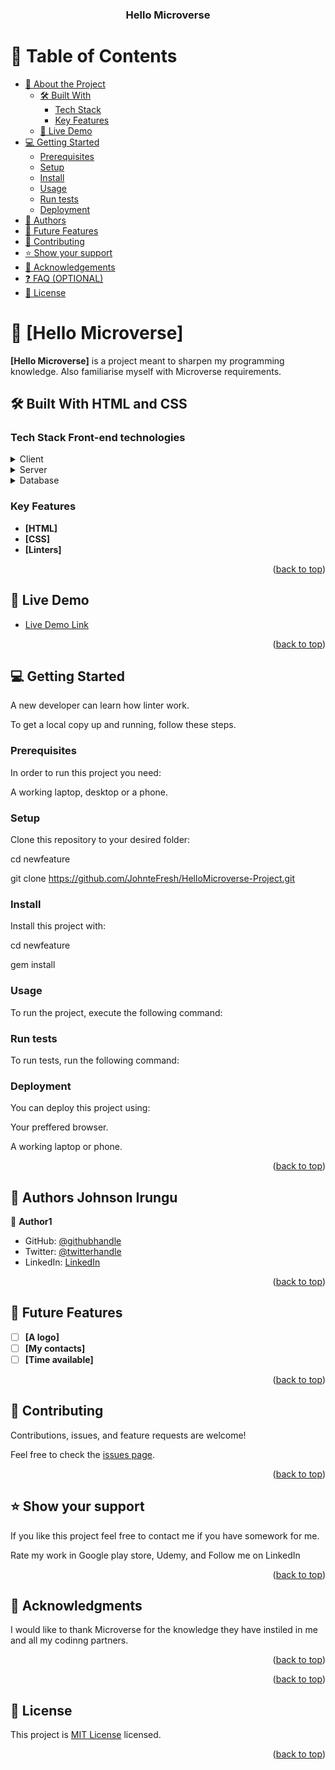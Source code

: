 <a name="readme-top"></a>

<div align="center">
  <!-- You are encouraged to replace this logo with your own! Otherwise you can also remove it. -->
  <h3><b>Hello Microverse</b></h3>

</div>

<!-- TABLE OF CONTENTS -->

# 📗 Table of Contents

- [📖 About the Project](#about-project)
  - [🛠 Built With](#built-with)
    - [Tech Stack](#tech-stack)
    - [Key Features](#key-features)
  - [🚀 Live Demo](#live-demo)
- [💻 Getting Started](#getting-started)
  - [Prerequisites](#prerequisites)
  - [Setup](#setup)
  - [Install](#install)
  - [Usage](#usage)
  - [Run tests](#run-tests)
  - [Deployment](#deployment)
- [👥 Authors](#authors)
- [🔭 Future Features](#future-features)
- [🤝 Contributing](#contributing)
- [⭐️ Show your support](#support)
- [🙏 Acknowledgements](#acknowledgements)
- [❓ FAQ (OPTIONAL)](#faq)
- [📝 License](#license)

<!-- PROJECT DESCRIPTION -->

# 📖 [Hello Microverse] <a name="about-project"></a>

**[Hello Microverse]** is a project meant to sharpen my programming knowledge. Also familiarise myself with Microverse requirements.

## 🛠 Built With <a name="HTML">HTML and CSS</a>

### Tech Stack <a name="tech-stack">Front-end technologies</a>

<details>
  <summary>Client</summary>
  <ul>
    <li><a href="https://reactjs.org/">React.js</a></li>
  </ul>
</details>

<details>
  <summary>Server</summary>
  <ul>
    <li><a href="https://expressjs.com/">Express.js</a></li>
  </ul>
</details>

<details>
<summary>Database</summary>
  <ul>
    <li><a href="https://www.postgresql.org/">PostgreSQL</a></li>
  </ul>
</details>

<!-- Features -->

### Key Features <a name="key-features"></a>


- **[HTML]**
- **[CSS]**
- **[Linters]**

<p align="right">(<a href="#readme-top">back to top</a>)</p>

<!-- LIVE DEMO -->

## 🚀 Live Demo <a name="live-demo"></a>


- [Live Demo Link](https://johntefresh.github.io/HelloMicroverse-Project/)

<p align="right">(<a href="#readme-top">back to top</a>)</p>

<!-- GETTING STARTED -->

## 💻 Getting Started <a name="getting-started"></a>

A new developer can learn how linter work.

To get a local copy up and running, follow these steps.

### Prerequisites

In order to run this project you need:

A working laptop, desktop or a phone.

### Setup

Clone this repository to your desired folder:
  
  cd newfeature
  
  git clone https://github.com/JohnteFresh/HelloMicroverse-Project.git


### Install

Install this project with:

  cd newfeature
  
  gem install

### Usage

To run the project, execute the following command:


### Run tests

To run tests, run the following command:


### Deployment

You can deploy this project using:

Your preffered browser.

A working laptop or phone.


<p align="right">(<a href="#readme-top">back to top</a>)</p>

<!-- AUTHORS -->

## 👥 Authors <a name="authors">Johnson Irungu</a>


👤 **Author1**

- GitHub: [@githubhandle](https://github.com/JohnteFresh)
- Twitter: [@twitterhandle](https://twitter.com/RoadKing254)
- LinkedIn: [LinkedIn](https://www.linkedin.com/in/johnson-irungu-85475a268/)


<p align="right">(<a href="#readme-top">back to top</a>)</p>

<!-- FUTURE FEATURES -->

## 🔭 Future Features <a name="future-features"></a>


- [ ] **[A logo]**
- [ ] **[My contacts]**
- [ ] **[Time available]**

<p align="right">(<a href="#readme-top">back to top</a>)</p>

<!-- CONTRIBUTING -->

## 🤝 Contributing <a name="contributing"></a>

Contributions, issues, and feature requests are welcome!

Feel free to check the [issues page](../../issues/).

<p align="right">(<a href="#readme-top">back to top</a>)</p>

<!-- SUPPORT -->

## ⭐️ Show your support <a name="support"></a>

If you like this project feel free to contact me if you have somework for me.

Rate my work in Google play store, Udemy, and Follow me on LinkedIn

<p align="right">(<a href="#readme-top">back to top</a>)</p>

<!-- ACKNOWLEDGEMENTS -->

## 🙏 Acknowledgments <a name="acknowledgements"></a>

I would like to thank Microverse for the knowledge they have instiled in me and all my codinng partners.

<p align="right">(<a href="#readme-top">back to top</a>)</p>


<p align="right">(<a href="#readme-top">back to top</a>)</p>

<!-- LICENSE -->

## 📝 License <a name="license"></a>

This project is <a href="https://gh.io/mit" rel="nofollow">MIT License</a> licensed.

<p align="right">(<a href="#readme-top">back to top</a>)</p>
